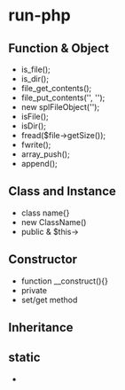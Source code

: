 # run-php

## Function & Object
- is_file();
- is_dir();
- file_get_contents();
- file_put_contents('', '');
- new splFileObject('');
- isFile();
- isDir();
- fread($file->getSize());
- fwrite();
- array_push();
- append();

## Class and Instance 
- class name{}
- new ClassName()
- public & $this->

## Constructor
- function __construct(){}
- private
- set/get method

## Inheritance
## static
- 
